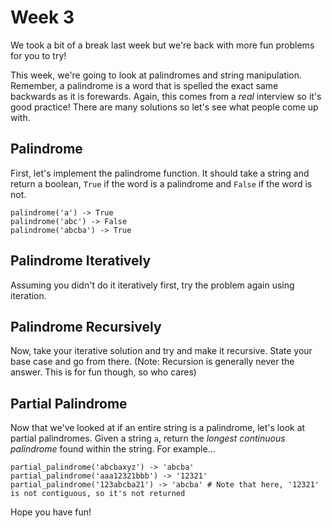 # Week 3
We took a bit of a break last week but we're back with more fun problems for you to try!

This week, we're going to look at palindromes and string manipulation. Remember, a palindrome is a word that is spelled the exact same backwards as it is forewards. Again, this comes from a _real_ interview so it's good practice! There are many solutions so let's see what people come up with.

## Palindrome
First, let's implement the palindrome function. It should take a string and return a boolean, `True` if the word is a palindrome and `False` if the word is not.

```
palindrome('a') -> True
palindrome('abc') -> False
palindrome('abcba') -> True
```

## Palindrome Iteratively
Assuming you didn't do it iteratively first, try the problem again using iteration.

## Palindrome Recursively
Now, take your iterative solution and try and make it recursive. State your base case and go from there.
(Note: Recursion is generally never the answer. This is for fun though, so who cares)

## Partial Palindrome
Now that we've looked at if an entire string is a palindrome, let's look at partial palindromes. Given a string `a`, return the _longest continuous palindrome_ found within the string. For example...
```
partial_palindrome('abcbaxyz') -> 'abcba'
partial_palindrome('aaa12321bbb') -> '12321'
partial_palindrome('123abcba21') -> 'abcba' # Note that here, '12321' is not contiguous, so it's not returned
```

Hope you have fun!
